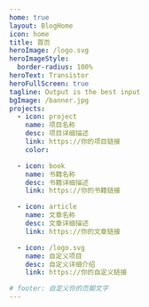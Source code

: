 ```yaml
---
home: true
layout: BlogHome
icon: home
title: 首页
heroImage: /logo.svg
heroImageStyle:
  border-radius: 100%
heroText: Transistor
heroFullScreen: true
tagline: Output is the best input
bgImage: /banner.jpg
projects:
  - icon: project
    name: 项目名称
    desc: 项目详细描述
    link: https://你的项目链接
    color: 

  - icon: book
    name: 书籍名称
    desc: 书籍详细描述
    link: https://你的书籍链接

  - icon: article
    name: 文章名称
    desc: 文章详细描述
    link: https://你的文章链接

  - icon: /logo.svg
    name: 自定义项目
    desc: 自定义详细介绍
    link: https://你的自定义链接

# footer: 自定义你的页脚文字
---
```

<!-- 
这是一个博客主页的案例。

要使用此布局，你应该在页面前端设置 `layout: BlogHome` 和 `home: true`。

相关配置文档请见 [博客主页](https://theme-hope.vuejs.press/zh/guide/blog/home/)。 -->

